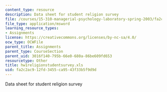 ```yaml
---
content_type: resource
description: Data sheet for student religion survey
file: /courses/15-310-managerial-psychology-laboratory-spring-2003/fa2c2ac912fd3455ca9543f33b5f9d9d_hw1religionstudentsurvey.xls
file_type: application/msword
learning_resource_types:
- Assignments
license: https://creativecommons.org/licenses/by-nc-sa/4.0/
ocw_type: OCWFile
parent_title: Assignments
parent_type: CourseSection
parent_uid: 3016f140-795b-66e0-680a-86be609fd653
resourcetype: Other
title: hw1religionstudentsurvey.xls
uid: fa2c2ac9-12fd-3455-ca95-43f33b5f9d9d
---
```

Data sheet for student religion survey